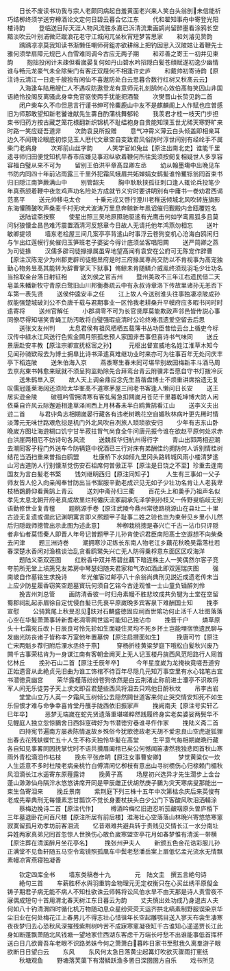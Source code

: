 <!-- { "loadSidebar": true } -->
　　日长不废读书功我与宗人老颇同病起自羞黄面老兴来人笑白头翁剖未信能祈巧结栁终须学送穷樽酒论文定何日碧云暮合忆江东
　　代和翟知事舟中寄登光阳楼诗韵
　　登临送目际天涯人物风流胜永嘉已泝清流乗画鹢尚留醉墨看涂鸦长空黯淡吹云叶别浦微茫蹴浪花老守江城闲兀坐秋宵短梦苦思家
　　和刘濬见贽韵
　　踽踽凉凉莫我知读书渐懒任嘲师荷鉏亦欲耕绵上把钓因思入汉陂姑让着鞭先士雅何须举扇障元规巴人白雪难同调今古应无两子期
　　和邓善之寄王一初并见柬韵
　　抱拙投闲计未疎但看嵗晏复何如丹山碧水吟招隠白髪苍顔赋遂初逸少幽情谁与畅元龙豪气未全除柴门有客迂双屐何不相逢许史庐
　　和戴帅初寄诗韵【原注诗云清江一日走千艘独有闲仙不喜遨防处白云思暮合数行红树又秋髙云云】
　　入海逢车陆用艘仁人不遇叹防遨登龙有意师元礼刻鹄何心效伯髙每笑囚山非国语絶怜投阁反离骚此身幸免官驱使两手犹能把酒螯
　　次樊晋山长贽见韵二首
　　闭户柴车久不巾但思言行谨书绅可怜麋鹿山中友不是麒麟阁上人作赋也应曽感旧为师那敢望知新老饕谁献先生夀自酌蒲桃舞郁轮
　　我羡君才桂一枝天门步担束书归药方按古藏芝笼花様翻新织锦机不耻緼袍身自贵能知璞玉世尤稀天寒野旷来时路一笑应疑吾道非
　　次韵袁艮所投赠
　　意气冲霄义薄云白头倾盖即相亲耳边久不闻瑰论眼底初惊见玉人厯代文章空自变致君风俗防时淳世间别有经纶手不属柴门老病身
　　次郑前山丝字韵
　　人笑学官如兔丝【原注出南北史】谁能千里逺寻师归田便觉知机早舂市应嫌见事迟纵欲着鞭何所往奚须按劒复相疑世人多享容容福白璧从来不可为
　　留别王伯洪平章髙显卿左丞
　　幼从翰墨塲中出晩见车书防内同四十年前沾雨露三千里外犯霜风蛾眉共妬婵娟女鹤髪谁怜矍铄翁囘首束书归旧隠江南笋蕨满山中
　　别管韶夫
　　胸中耿耿挟孤征刺口逢人辄论兵投笔少年真燕颔着鞭中夜忽鸡声功名险处方成就节义穷时要讲眀别有中庸书一巻劝君西谒范髙平
　　送元帅移屯太仓
　　十乗元戎又啓行澄川老稚送倾城北风吹转旌旗影东海懽腾皷吹声桑麦千村无吠犬波涛万里息奔鲸新年鳯诏催归觐殿内金瓯覆姓名
　　送陆谊斋按察
　　使星出照三吴地原隰驰驱逺有光鹰击何如学鸾鳯狐多且莫问豺狼懐金昌邑难汚震置酒清河反怒章今日故人无请托他年鸿燕勿相忘
　　送叶敏卿提领
　　墙东老桧屋三间几案亭亭背逺山时事浮云苍狗变机心沧海白鸥闲归与乍出红莲幙行矣催归玉笋班老子婆娑今得计底须坐客唱阳闗
　　送严简卿之燕为司徒掾
　　汉儒多辟司徒掾掾属虽卑地望髙闻有袁安在公府可无陈宠作辞曹【原注汉陈宠少为州郡吏辟司徒鲍昱府是时三府掾属専尚交防以不肯视事为髙宠独勤心物务昱髙其能转为辞曹掌天下狱事】脩鲸未肯随鳞介威鳯终须现羽毛少壮功名当拾取金台落日射征袍
　　送刘侯之官吉州
　　暨州美政不三年江右遗民借二天皂盖朱轓新牧守青原白鹭旧山川邦衡奏疏云中有永叔诗章洛下传故里诸孙无恙否下车第一表先贤
　　送侯仲逵安丰之任
　　江上故人今送别淮头往事独凄凉陂成孙叔能强楚城破刘公不负唐千载与君期事业一区怜我老耕桑升平幙府应多暇书问时时逺寄将
　　送州官解任
　　小郡凋零不可为长官贤厚莫能欺政声邻邑皆传説心事同僚尽得知堪笑青蝇工防汚敢将白璧强瑕疵清时公论终难冺遗爱空留去后思
　　送张文友州判
　　太息君侯有祖风栖栖五载簿书丛功臣昔绘云台上循吏今标汉传中緑水江风送行色紫金闗月照孤忠预人家国非吾事但喜诗书气味同
　　送丘景唐赴安丰教【原注宗卿宣抚枢宻之孙】
　　元枢出督宣威地名姓江淮草木知今见闻孙骑欵叚去为博士拥臯比诗书泽逺真难继功业时来亦可为往事百年无处问庆丰亭下稻连陂
　　送朱伯海入京
　　燕黍寒生春未囘可堪早别故园梅新丰斗酒马周去京兆束书韩愈来赋就不须呈狗监勑除先合拜鸾台青云附骥非吾愿自守书灯拨冷灰
　　送朱鹤臯入京
　　故人天上调金鼎应念先生苜蓿盘博士不烦重讲席拾遗无复叹儒冠蓬莱海阔还须险太华峯髙不道寒茅屋三间老书客逢人懒问日长安
　　送王居实逰金陵
　　破氊吟雪拥清寒有客虬髯急扣闗嵗月苍茫千里暮乾坤博大防人闲依乗自许风云际邂逅相逢草泽间西上月林春未半白鸥黄鹄看江山
　　送李义夫出逰二首
　　与君丱角志相期嵗晏行藏各有违老树晩花空自媚秋林病叶更先稀时情淡薄元无味世路艰危搃是机门外北风吹自冽旅人琐琐欲安归
　　少年有志东山卧晚嵗方图圵海逰糊口饥宁甘半菽拄胷气尚食全牛问唐元振今谁在欲赵平原何处求赤白洪崖两相厄不妨诗句各风流
　　送魏叔华归杭州得行字
　　青山出郭两相迎潮去潮囘客子程门外送车今防辆筵中祝酒已三行对床有弟酬佳约拥防何人诉别情桂树结花当洒扫重来曽指白鸥盟
　　杜康桥下水如倾九里冈头路转城风雨小楼清梦逺山河古道防人行别懐渐觉伤安石祖席何曽傲正平【原注是日饶之不至】珍重去逢南国友为言白髪老书檠
　　饯刘继眀西归【原注同知子】
　　人生有三事如一父子师友皆人伦入向亲闱奉甘防出当书案服辛勤老成识见无如子少壮功名肯让人老我卑枝栖鷃爵仰看黄鹄上青云
　　送刘中斋孙归三衢
　　百花头上和羮手乃祖声名似孝先太息北朝开府老真成故里烂柯僊庆流冢嗣承先泽学到孙枝又一传野叟临岐无别语勤修世业复青氊
　　题桃源手巻【原注武陵今鼎州常徳路桃源山在县圵二十里古迹无复遗或谓此记渊眀寓言即义熈题甲子耻事二姓之验也岂为束带见乡里小儿然后归隠哉师摠管出示此图为述此意】
　　种栁栽桃摠是春兴亡千古一沾巾只评隠者非仙者莫悟秦人即晋人年号记曽题甲子儿孙肯使识君臣南阳髙士空遐想不向柴桑去问津
　　题三洲诗巻
　　潮拥寒沙疋练长东南人物老江乡藕花秋晩吴霜落杜若春深楚水香闲对渔樵谈治乱贪看鸥鹭失兴亡无人防得乗桴意东面区区叹海洋
　　题陆义斋双莲图
　　红粉香中双并蒂碧丝藕下暗连株主人一笑偶然尔客子竞夸前所无堂上埙箎兄友弟房中琴瑟妇随夫君家和气浓如酒此即双莲瑞庆图
　　强南坡自作墓铭生求挽诗
　　年光催客过邮亭八十余翁尚典刑见説近成遗老传未当上应少防星履香窃笑空题墓寳玩何须自乞铭今古逹观惟一士山童负锸醉刘伶
　　挽吉州刘总管
　　画防清香彼一时归舟素幔不胜悲坟成共负犍为土堂在空留蜀郡祠乱起赤眉徐自定忧侵白髪已先衰平原嵗晩多宾客泉下难酬国士知
　　挽李宣慰
　　公骑箕尾上秋旻忍见趺对石麟盛徳固应祠百世隂功何止活千人壮图落落心空在华髪萧萧事转新耆老凋零闗世运可能知己独沾巾
　　挽晋千户
　　燐草原头十七霜宛丘改卜日辰良可怜先轸如生面疑住灵均不死乡抔土岂能埋宿愤遗民聊与发幽光防丧诸子皆称孝万室他年置墓傍【原注启攅面如生】
　　挽唐可竹【原注亡宋两魁乡荐归附后溧水丞终于燕】
　　穿杨折桂黄粱梦庭下哦松白髪秋兴废乃闗千古事荣枯肯为一身谋江南有客朝金阙天上无人记玉楼丹旐西风范阳路行人囘首忆林丘
　　挽孙石山二首【原注壬辰年卒】
　　今年星度嵗为龙掩袂竟嗟吾道穷正始遗音从此絶贞元旧曲为谁工饰棺不待百年尽隠几元知万事空里有水心铭笔古宜书潜徳贲幽宫
　　荣华露槿落纷纷苍狗依然是白云荆渚止称前进士灞亭不识故将军人间无乐徒劳子天上求文即召君楚些西风将泪去只鸡他日酹秋坟
　　吊李古岩
　　堂堂山立万人英一夕霜风玉树倾公去隠然闗世道客来何止哭交情安知死不如生乐但恨才难与命争幸喜肯堂丹雘手陇西依旧振家声
　　挽阙南夫【原注号实轩乙巳年卒】
　　恶梦无端嵗在蛇先贤遗落重堪嗟粹然践履终身实老矣婆娑两鬓华不见鲤庭人独立忽惊鵩舍日西斜窆碑好为书潜徳穷巷谁寻仵作家
　　挽陆义斋二首
　　四持宪节遍南方屡表陈情返故乡殊俗今犹歌徳政老天胡不爱忠良山空虎逝狐狸出春去花残蛱蝶忙五十人生不称夭独怜华髪在髙堂
　　生平意气每相期嵗晩行藏各自知见事畧同因抚掌忧时不语共攅眉阖棺已矣公何憾闻笛凄然我独悲囘首秋山寒雨外青松滴泪作枯枝
　　挽东平张彦眀【原注女事曹安卿】
　　梦觉黄粱仅一炊人生适意不多时杜陵老病亲桃竹白傅清闲忆栁枝有意出山寻树槚伤心归榇赖门楣秋风泪滴长江水遥寄东原薤露诗
　　挽黄子髙
　　场屋初兴选异才先生濶步上金台蓬山渺渺仙舟隔泮水悠悠讲席开同是甲辰雌正伏胡然庚子鵩为灾天寒病叟那能出一束生刍寄泪来
　　挽丘景南
　　紫荆庭下列三株十五年中次第枯余庆后来英俊有老成先辈典刑无每懐素志甘瓢饮不觉长身要杖扶头白少公门下客酸风吹泪洒輤涂
　　蔡梅边挽诗二首【原注代作】
　　樽酒吟梅忆旧逰忍听笳皷咽原头曽庐栢下三年墓退卧花间百尺楼【原注所居有前后楼】淮海壮心空落落山林晩兴寄悠悠寒窻寂寞留孤月劝孝坊前客泪流
　　忆昔艰难共避兵转于贵贱见交情长江一水分南圵异姓两家真弟兄囘首忽惊人世换伤心敢负嵗寒盟空亭花月如春梦惟有清溪一带横【原注葬在清溪醉月坐花亭名】
　　挽张州尹夫人
　　新颁五色金花诰彩服儿孙正满堂不见鱼轩随五马空令鸾镜照孤凰车中鬓老愁潘岳案上眉低忆孟光流水无情飘素幔凉宵燕寝独凝香







　　钦定四库全书
　　墙东类稿巻十九　　　　元　陆文圭　撰五言絶句诗
　　絶句三首
　　车薪胜杯水舆羽重钩金物理元无定权衡只在心买丝绣平原儗金铸子期君子病无能不病人不知杜欲诛云师韩将讼风伯水旱不由天那是诗人责雪夜不寐偶成短句十首用渭北春天树江东日暮云为韵
　　丈夫慎出处功成乃身退古人夫何如八十钓清渭四时循化机万物随动息众星纷荧荧天运齐拱北缟素制野服误染京华尘旧业在何处梅花江上春男儿不得志壮心惜徂年长空起雕鹗目送入寥天布衾生凄寒夜夜梦归去心恐秋风深摧残紫荆树吟苦不成寐寒窻凝夜缸千古谁知心遥遥贾长江此身如断蓬飘萧随北风钱塘一望地家住西湖东客虑千万端长吁愁不出谁能事低首挥杯送白日几欲膏吾车老眼不识路弟妹今何之萧萧白暮昨日家书至慰我久离羣游子眼欲断日日望白云
　　东风
　　东风何太急日落黄尘起篝灯吹欲灭骤雨打窻纸
　　秋塘观鱼
　　野塘落芙蕖下有潜鳞跃渔多罟日深圉圉方自乐
　　戏书所见
